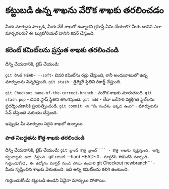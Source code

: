 # కట్టుబడి ఉన్న శాఖను వేరొక శాఖకు తరలించడం

మీరు మార్పుకు పాల్పడి, మీరు వేరే శాఖలో ఉన్నారని గ్రహిస్తే ఏమి చేయాలి?
మీరు దానిని ఎలా మార్చగలరు? ఈ ట్యుటోరియల్ దానిని కవర్ చేస్తుంది.

## కరెంట్ కమిట్‌లను ప్రస్తుత శాఖకు తరలించండి

దీన్ని చేయడానికి, టైప్ చేయండి:

`git రీసెట్ HEAD~ --soft`- చివరి కమిట్‌ను రద్దు చేస్తుంది, కానీ అందుబాటులో ఉన్న మార్పులను విస్మరిస్తుంది.
`git stash` - డైరెక్టరీ స్థితిని రికార్డ్ చేస్తుంది.

`git Checkout name-of-the-correct-branch` - మరొక శాఖకు మారుతుంది.
`git stash pop` - చివరి స్టాష్ స్థితిని తొలగిస్తుంది.
`git add` - లేదా ఒకేసారి వ్యక్తిగత ఫైల్‌లను ప్రదర్శించడానికి ప్రయత్నించండి.
`git commit -m "మీ సందేశం ఇక్కడ ఉంది"` - మార్పులను సేవ్ చేస్తుంది మరియు చేస్తుంది.

ఇప్పుడు మీ మార్పులు సరైన శాఖలో ఉన్నాయి

### పాత నిబద్ధతను కొత్త శాఖకు తరలించండి

దీన్ని చేయడానికి, టైప్ చేయండి:
` git బ్రాంచ్ కొత్త బ్రాంచ్```` - కొత్త శాఖను సృష్టిస్తుంది. అన్ని కట్టుబాట్లను ఆదా చేస్తుంది. ` git reset --hard HEAD~#`- మాస్టర్‌ని #కమిట్‌కి మార్చండి. గుర్తుంచుకోండి, ఈ ఉద్యోగం మాస్టర్ నుండి పోయి ఉండాలి` git Checkout newbranch``` - మీరు సృష్టించిన శాఖకు వెళుతుంది. ఇది అన్ని కమిట్‌లను కలిగి ఉంటుంది.

గుర్తుంచుకోండి: కట్టుబడి ఉండని ఏవైనా మార్పులు పోతాయి.
